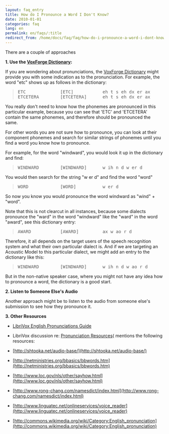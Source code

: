 ```yaml
---
layout: faq_entry
title: How do I Pronounce a Word I Don't Know?
date: 2010-01-01
categories: faq
lang: en
permalink: en/faqs/:title
redirect_from: /home/docs/faq/faq/how-do-i-pronounce-a-word-i-dont-know
---
```

There are a couple of approaches 

**1\. Use the [VoxForge Dictionary]:**

If you are wondering about pronunciations, the [VoxForge Dictionary] might 
provide you with some indication as to the pronunciation.  For example, 
the word "etc" shows up as follows in the dictionary:

> <pre>ETC             [ETC]           eh t s eh dx er ax
> ETCETERA        [ETCETERA]      eh t s eh dx er ax</pre>

You really don't need to know how the phonemes are pronounced in this 
particular example, because you can see that 'ETC' and 'ETCETERA' contain 
the same phonemes, and therefore should be pronounced the same.

For other words you are not sure how to pronounce, you can look at their 
component phonemes and search for similar strings of phonemes until you find 
a word you know how to pronounce. 

For example, for the word "windward", you would look it up in the dictionary 
and find:

> <pre>WINDWARD        [WINDWARD]      w ih n d w er d</pre>

You would then search for the string  "w er d" and find the word "word"

> <pre>WORD            [WORD]          w er d </pre>

So now you know you would pronounce the word windward as "wind" + "word". 

Note that this is not clearcut in all instances, because some dialects 
pronounce the "ward" in the word "windward" like the "ward" in the word 
"award", see this dictionary entry:

> <pre>AWARD           [AWARD]         ax w ao r d</pre>

Therefore, it all depends on the target users of the speech recognition system
and what their own particular dialect is.  And if we are targeting an Acoustic
Model to this particular dialect, we might add an entry to the dictionary
like this:

> <pre>WINDWARD        [WINDWARD]      w ih n d w ao r d</pre>

But in the non-native speaker case, where you might not have any idea how to 
pronounce a word, the dictionary is a good start.

**2\. Listen to Someone Else's Audio**

Another approach might be to listen to the audio from someone else's submission 
to see how they pronounce it. 

**3\. Other Resources**

*   [LibriVox English Pronunciations Guide]

*   LibriVox discussion re: [Pronunciation Resources]( mentions the following resources:

*   [http://shtooka.net/audio-base/](http://shtooka.net/audio-base/)
*   [http://netministries.org/bbasics/bbwords.htm](http://netministries.org/bbasics/bbwords.htm)
*   [http://www.loc.gov/nls/other/sayhow.html](http://www.loc.gov/nls/other/sayhow.html)
*   [http://www.rong-chang.com/namesdict/index.html](http://www.rong-chang.com/namesdict/index.html)
*   [http://www.linguatec.net/onlineservices/voice_reader](http://www.linguatec.net/onlineservices/voice_reader)
*   [http://commons.wikimedia.org/wiki/Category:English_pronunciation](http://commons.wikimedia.org/wiki/Category:English_pronunciation)


[VoxForge Dictionary]: http://www.dev.voxforge.org/projects/SpeechCorpus/browser/Trunk/Lexicon/VoxForge/VoxForgeDict
[LibriVox English Pronunciations Guide]: http://wiki.librivox.org/index.php/English_Pronunciation_Guides
[Pronunciation Resources]: http://librivox.org/forum/viewtopic.php?t=8151
